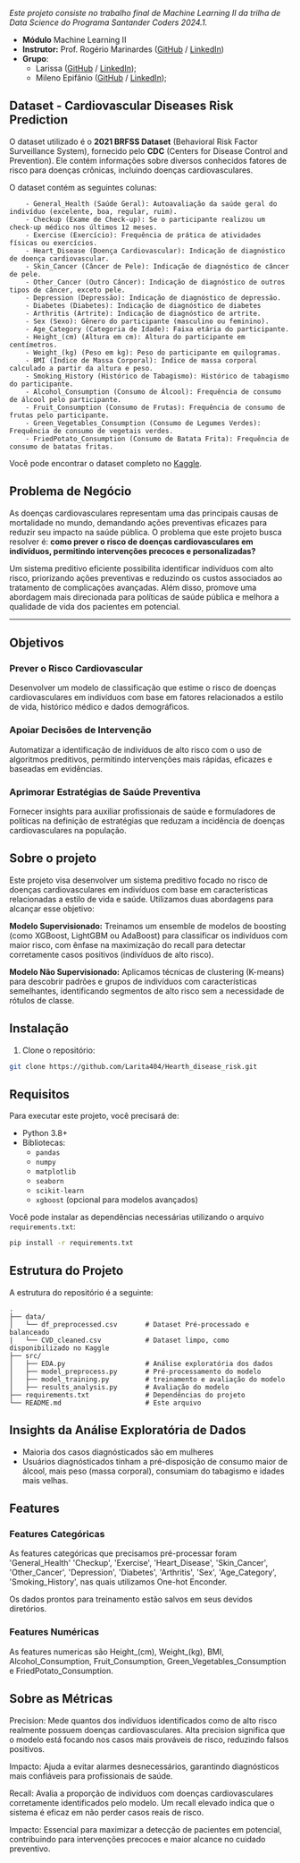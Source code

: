 _Este projeto consiste no trabalho final de Machine Learning II da trilha de Data Science do Programa Santander Coders 2024.1._ 

* **Módulo** Machine Learning II
* **Instrutor:** Prof. Rogério Marinardes ([GitHub](https://github.com/milenoepifanio) / [LinkedIn](https://www.linkedin.com/in/rogerioomds/))
* **Grupo**: 
    - Larissa ([GitHub](https://github.com/Larita404) / [LinkedIn](https://www.linkedin.com/in/larissatoscano/));
    - Mileno Epifânio ([GitHub](https://github.com/milenoepifanio) / [LinkedIn](https://www.linkedin.com/in/milenoepifanio/));


## Dataset - Cardiovascular Diseases Risk Prediction

O dataset utilizado é o **2021 BRFSS Dataset** (Behavioral Risk Factor Surveillance System), fornecido pelo **CDC** (Centers for Disease Control and Prevention). Ele contém informações sobre diversos conhecidos fatores de risco para doenças crônicas, incluindo doenças cardiovasculares. 

O dataset contém as seguintes colunas:

        - General_Health (Saúde Geral): Autoavaliação da saúde geral do indivíduo (excelente, boa, regular, ruim).
        - Checkup (Exame de Check-up): Se o participante realizou um check-up médico nos últimos 12 meses.
        - Exercise (Exercício): Frequência de prática de atividades físicas ou exercícios.
        - Heart_Disease (Doença Cardiovascular): Indicação de diagnóstico de doença cardiovascular.
        - Skin_Cancer (Câncer de Pele): Indicação de diagnóstico de câncer de pele.
        - Other_Cancer (Outro Câncer): Indicação de diagnóstico de outros tipos de câncer, exceto pele.
        - Depression (Depressão): Indicação de diagnóstico de depressão.
        - Diabetes (Diabetes): Indicação de diagnóstico de diabetes
        - Arthritis (Artrite): Indicação de diagnóstico de artrite.
        - Sex (Sexo): Gênero do participante (masculino ou feminino).
        - Age_Category (Categoria de Idade): Faixa etária do participante.
        - Height_(cm) (Altura em cm): Altura do participante em centímetros.
        - Weight_(kg) (Peso em kg): Peso do participante em quilogramas.
        - BMI (Índice de Massa Corporal): Índice de massa corporal calculado a partir da altura e peso.
        - Smoking_History (Histórico de Tabagismo): Histórico de tabagismo do participante.
        - Alcohol_Consumption (Consumo de Álcool): Frequência de consumo de álcool pelo participante.
        - Fruit_Consumption (Consumo de Frutas): Frequência de consumo de frutas pelo participante.
        - Green_Vegetables_Consumption (Consumo de Legumes Verdes): Frequência de consumo de vegetais verdes.
        - FriedPotato_Consumption (Consumo de Batata Frita): Frequência de consumo de batatas fritas.

Você pode encontrar o dataset completo no [Kaggle](https://www.kaggle.com/datasets/alphiree/cardiovascular-diseases-risk-prediction-dataset).


## Problema de Negócio  
As doenças cardiovasculares representam uma das principais causas de mortalidade no mundo, demandando ações preventivas eficazes para 
reduzir seu impacto na saúde pública. O problema que este projeto busca resolver é: **como prever o risco de doenças cardiovasculares em 
indivíduos, permitindo intervenções precoces e personalizadas?**  

Um sistema preditivo eficiente possibilita identificar indivíduos com alto risco, priorizando ações preventivas e reduzindo os custos 
associados ao tratamento de complicações avançadas. Além disso, promove uma abordagem mais direcionada para políticas de saúde pública 
e melhora a qualidade de vida dos pacientes em potencial.  

---

## Objetivos  

### Prever o Risco Cardiovascular  
Desenvolver um modelo de classificação que estime o risco de doenças cardiovasculares em indivíduos com base em fatores relacionados a estilo de vida, histórico médico e dados demográficos.  

### Apoiar Decisões de Intervenção  
Automatizar a identificação de indivíduos de alto risco com o uso de algoritmos preditivos, permitindo intervenções mais rápidas, eficazes e baseadas em evidências.  

### Aprimorar Estratégias de Saúde Preventiva  
Fornecer insights para auxiliar profissionais de saúde e formuladores de políticas na definição de estratégias que reduzam a incidência de doenças cardiovasculares na população.  




## Sobre o projeto

Este projeto visa desenvolver um sistema preditivo focado no risco de doenças cardiovasculares em indivíduos com base em características relacionadas a estilo de vida e saúde. Utilizamos duas abordagens para alcançar esse objetivo:

**Modelo Supervisionado:** Treinamos um ensemble de modelos de boosting (como XGBoost, LightGBM ou AdaBoost) para classificar os indivíduos com maior risco, com ênfase na maximização do recall para detectar corretamente casos positivos (indivíduos de alto risco).

**Modelo Não Supervisionado:** Aplicamos técnicas de clustering (K-means) para descobrir padrões e grupos de indivíduos com características semelhantes, identificando segmentos de alto risco sem a necessidade de rótulos de classe.

## Instalação 

1. Clone o repositório:

```bash
git clone https://github.com/Larita404/Hearth_disease_risk.git
```

## Requisitos
Para executar este projeto, você precisará de:

- Python 3.8+
- Bibliotecas:
  - `pandas`
  - `numpy`
  - `matplotlib`
  - `seaborn`
  - `scikit-learn`
  - `xgboost` (opcional para modelos avançados)

Você pode instalar as dependências necessárias utilizando o arquivo `requirements.txt`:

```bash
pip install -r requirements.txt
```

## Estrutura do Projeto

A estrutura do repositório é a seguinte:

```
.
├── data/
│   └── df_preprocessed.csv       # Dataset Pré-processado e balanceado
|   └── CVD_cleaned.csv           # Dataset limpo, como disponibilizado no Kaggle
├── src/
│   ├── EDA.py                    # Análise exploratória dos dados
│   ├── model_preprocess.py       # Pré-processamento do modelo
│   ├── model_training.py         # treinamento e avaliação do modelo
│   ├── results_analysis.py       # Avaliação do modelo
├── requirements.txt              # Dependências do projeto
└── README.md                     # Este arquivo
```


## Insights da Análise Exploratória de Dados
- Maioria dos casos diagnósticados são em mulheres
- Usuários diagnósticados tinham a pré-disposição de consumo maior de álcool, mais peso (massa corporal), consumiam do tabagismo e idades mais velhas.


## Features

### Features Categóricas
As features categóricas que precisamos pré-processar foram 'General_Health' 'Checkup', 'Exercise', 'Heart_Disease', 'Skin_Cancer', 'Other_Cancer', 'Depression', 'Diabetes', 'Arthritis', 'Sex', 'Age_Category', 'Smoking_History', nas quais utilizamos One-hot Enconder.

Os dados prontos para treinamento estão salvos em seus devidos diretórios.

### Features Numéricas
As features numericas são Height_(cm), Weight_(kg), BMI, Alcohol_Consumption, Fruit_Consumption, Green_Vegetables_Consumption e FriedPotato_Consumption.  


## Sobre as Métricas

Precision: Mede quantos dos indivíduos identificados como de alto risco realmente possuem doenças cardiovasculares. Alta precision significa que o modelo está focando nos casos mais prováveis de risco, reduzindo falsos positivos.

Impacto: Ajuda a evitar alarmes desnecessários, garantindo diagnósticos mais confiáveis para profissionais de saúde.

Recall: Avalia a proporção de indivíduos com doenças cardiovasculares corretamente identificados pelo modelo. Um recall elevado indica que o sistema é eficaz em não perder casos reais de risco.

Impacto: Essencial para maximizar a detecção de pacientes em potencial, contribuindo para intervenções precoces e maior alcance no cuidado preventivo.
